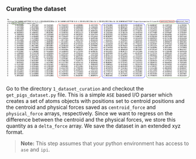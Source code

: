 ### Curating the dataset

![dataset scheme](./dataset-scheme.png)

Go to the directory ```1_dataset_curation``` and checkout the ```get_pigs_dataset.py``` file. This is a simple `ASE` based I/O parser which creates a set of atoms objects with positions set to centroid positions and the centroid and physical forces saved as ```centroid_force``` and ```physical_force``` arrays, respectively. Since we want to regress on the difference between the centroid and the physical forces, we store this quantity as a ```delta_force``` array. We save the dataset in an extended xyz format. 

> **Note:**
> This step assumes that your python environment has access to ```ase``` and ```ipi```. 
